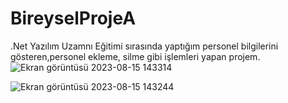 # BireyselProjeA
.Net Yazılım Uzamnı Eğitimi sırasında yaptığım personel bilgilerini gösteren,personel ekleme, silme gibi işlemleri yapan projem.
![Ekran görüntüsü 2023-08-15 143314](https://github.com/helin-kaya/BireyselProjeA/assets/79133115/3ef1fffc-14fe-41d1-825a-81a8ecc90945)

![Ekran görüntüsü 2023-08-15 143244](https://github.com/helin-kaya/BireyselProjeA/assets/79133115/d9115387-563c-4926-b9f4-8455816f50cf)
